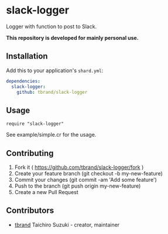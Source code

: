 # slack-logger

Logger with function to post to Slack.

**This repository is developed for mainly personal use.**

## Installation

Add this to your application's `shard.yml`:

```yaml
dependencies:
  slack-logger:
    github: tbrand/slack-logger
```

## Usage

```crystal
require "slack-logger"
```

See example/simple.cr for the usage.

## Contributing

1. Fork it ( https://github.com/tbrand/slack-logger/fork )
2. Create your feature branch (git checkout -b my-new-feature)
3. Commit your changes (git commit -am 'Add some feature')
4. Push to the branch (git push origin my-new-feature)
5. Create a new Pull Request

## Contributors

- [tbrand](https://github.com/tbrand) Taichiro Suzuki - creator, maintainer
